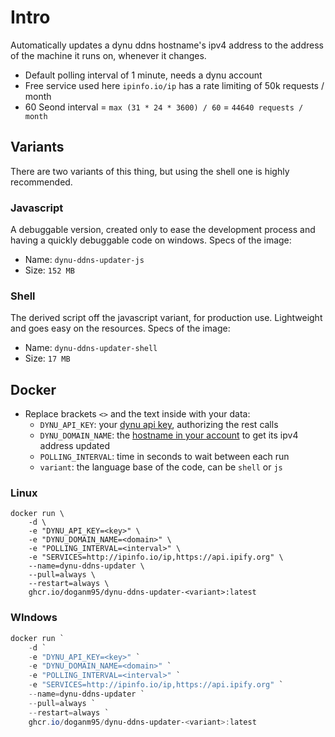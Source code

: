 # Intro

Automatically updates a dynu ddns hostname's ipv4 address to the address of the machine it runs on, whenever it changes.  

- Default polling interval of 1 minute, needs a dynu account
- Free service used here `ipinfo.io/ip` has a rate limiting of 50k requests / month
- 60 Seond interval = `max (31 * 24 * 3600) / 60` = `44640 requests / month`

## Variants

There are two variants of this thing, but using the shell one is highly recommended.

### Javascript

A debuggable version, created only to ease the development process and having a quickly debuggable code on windows. 
Specs of the image:

- Name: `dynu-ddns-updater-js`
- Size: `152 MB`

### Shell

The derived script off the javascript variant, for production use. Lightweight and goes easy on the resources.
Specs of the image:

- Name: `dynu-ddns-updater-shell`
- Size: `17 MB`

## Docker

- Replace brackets `<>` and the text inside with your data:
  - `DYNU_API_KEY`: your [dynu api key](https://www.dynu.com/en-US/ControlPanel/APICredentials), authorizing the rest calls
  - `DYNU_DOMAIN_NAME`: the [hostname in your account](https://www.dynu.com/en-US/ControlPanel/DDNS) to get its ipv4 address updated
  - `POLLING_INTERVAL`: time in seconds to wait between each run
  - `variant`: the language base of the code, can be `shell` or `js`

### Linux

```shell
docker run \
    -d \
    -e "DYNU_API_KEY=<key>" \
    -e "DYNU_DOMAIN_NAME=<domain>" \
    -e "POLLING_INTERVAL=<interval>" \
    -e "SERVICES=http://ipinfo.io/ip,https://api.ipify.org" \
    --name=dynu-ddns-updater \
    --pull=always \
    --restart=always \
    ghcr.io/doganm95/dynu-ddns-updater-<variant>:latest
```

### WIndows

```powershell
docker run `
    -d `
    -e "DYNU_API_KEY=<key>" `
    -e "DYNU_DOMAIN_NAME=<domain>" `
    -e "POLLING_INTERVAL=<interval>" `
    -e "SERVICES=http://ipinfo.io/ip,https://api.ipify.org" `
    --name=dynu-ddns-updater `
    --pull=always `
    --restart=always `
    ghcr.io/doganm95/dynu-ddns-updater-<variant>:latest
```
